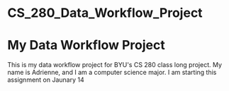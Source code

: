 # CS_280_Data_Workflow_Project
# My Data Workflow Project
This is my data workflow project for BYU's CS 280 class long project.
My name is Adrienne, and I am a computer science major. I am starting this assignment on Jaunary 14